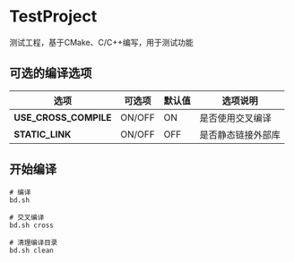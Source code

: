 # TestProject

测试工程，基于CMake、C/C++编写，用于测试功能

## 可选的编译选项

| 选项                  | 可选项 | 默认值 | 选项说明           |
| --------------------- | ------ | ------ | ------------------ |
| <b> USE_CROSS_COMPILE | ON/OFF | ON     | 是否使用交叉编译   |
| <b> STATIC_LINK       | ON/OFF | OFF    | 是否静态链接外部库 |

## 开始编译

```shell
# 编译
bd.sh

# 交叉编译
bd.sh cross

# 清理编译目录
bd.sh clean
```
